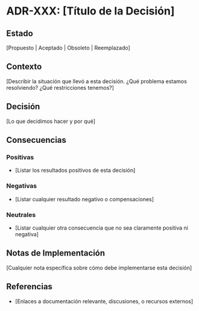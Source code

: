 # ADR-XXX: [Título de la Decisión]

## Estado
[Propuesto | Aceptado | Obsoleto | Reemplazado]

## Contexto
[Describir la situación que llevó a esta decisión. ¿Qué problema estamos resolviendo? ¿Qué restricciones tenemos?]

## Decisión
[Lo que decidimos hacer y por qué]

## Consecuencias
### Positivas
- [Listar los resultados positivos de esta decisión]

### Negativas  
- [Listar cualquier resultado negativo o compensaciones]

### Neutrales
- [Listar cualquier otra consecuencia que no sea claramente positiva ni negativa]

## Notas de Implementación
[Cualquier nota específica sobre cómo debe implementarse esta decisión]

## Referencias
- [Enlaces a documentación relevante, discusiones, o recursos externos]
